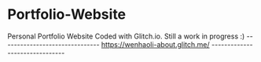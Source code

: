 # Portfolio-Website
Personal Portfolio Website Coded with Glitch.io. Still a work in progress :)
*-------------------------------*
https://wenhaoli-about.glitch.me/
*-------------------------------*
